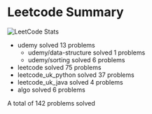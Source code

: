 # Leetcode Summary

![LeetCode Stats](https://leetcard.jacoblin.cool/erik1110?theme=nord&ext=heatmap)

- udemy solved 13 problems
  - udemy/data-structure solved 1 problems
  - udemy/sorting solved 6 problems
- leetcode solved 75 problems
- leetcode_uk_python solved 37 problems
- leetcode_uk_java solved 4 problems
- algo solved 6 problems

A total of 142 problems solved
